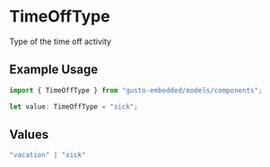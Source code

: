 # TimeOffType

Type of the time off activity

## Example Usage

```typescript
import { TimeOffType } from "gusto-embedded/models/components";

let value: TimeOffType = "sick";
```

## Values

```typescript
"vacation" | "sick"
```